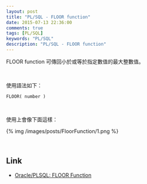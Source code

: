 ```yaml
---
layout: post
title: "PL/SQL - FLOOR function"
date: 2015-07-13 22:36:00
comments: true
tags: [PL/SQL]
keywords: "PL/SQL"
description: "PL/SQL - FLOOR function"
---
```


FLOOR function 可傳回小於或等於指定數值的最大整數值。  

<!-- More -->

<br/>


使用語法如下：  

    FLOOR( number )

<br/>


使用上會像下面這樣：  

{% img /images/posts/FloorFunction/1.png %}

<br/>

Link
----
* [Oracle/PLSQL: FLOOR Function](http://www.techonthenet.com/oracle/functions/floor.php)
